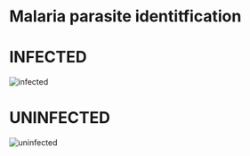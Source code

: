 # Malaria parasite identitfication


# INFECTED

![infected](https://user-images.githubusercontent.com/48018142/66658993-3911e380-ec60-11e9-9016-aecf3aba07d2.png)

# UNINFECTED
![uninfected](https://user-images.githubusercontent.com/48018142/66659066-5fd01a00-ec60-11e9-9eef-54a1ab73cc8c.png)

